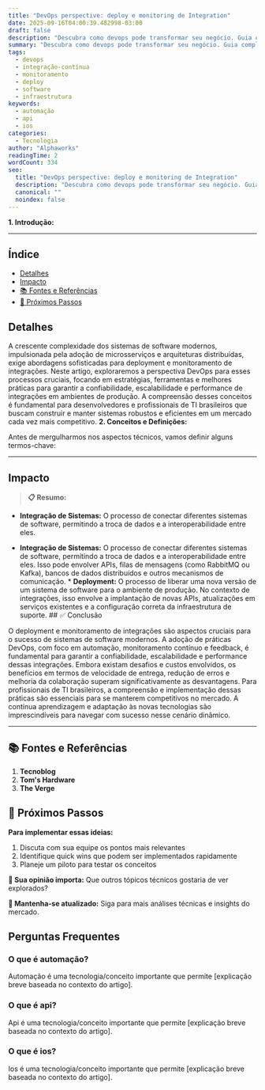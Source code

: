 ```yaml
---
title: "DevOps perspective: deploy e monitoring de Integration"
date: 2025-09-16T04:00:39.482998-03:00
draft: false
description: "Descubra como devops pode transformar seu negócio. Guia completo com dicas práticas e exemplos reais. Leia mais sobre devops e suas aplicações práticas."
summary: "Descubra como devops pode transformar seu negócio. Guia completo com dicas práticas e exemplos reais. Leia mais sobre devops e suas aplicações práticas."
tags:
  - devops
  - integração-contínua
  - monitoramento
  - deploy
  - software
  - infraestrutura
keywords:
  - automação
  - api
  - ios
categories:
  - Tecnologia
author: "Alphaworks"
readingTime: 2
wordCount: 334
seo:
  title: "DevOps perspective: deploy e monitoring de Integration"
  description: "Descubra como devops pode transformar seu negócio. Guia completo com dicas práticas e exemplos reais. Leia mais sobre devops e suas aplicações práticas."
  canonical: ""
  noindex: false
---
```


**1. Introdução:**

---



## Índice

- [Detalhes](#detalhes)
- [Impacto](#impacto)
- [📚 Fontes e Referências](#📚-fontes-e-referências)
- [🚀 Próximos Passos](#🚀-próximos-passos)

## Detalhes

A crescente complexidade dos sistemas de software modernos, impulsionada pela adoção de microsserviços e arquiteturas distribuídas, exige abordagens sofisticadas para deployment e monitoramento de integrações. Neste artigo, exploraremos a perspectiva DevOps para esses processos cruciais, focando em estratégias, ferramentas e melhores práticas para garantir a confiabilidade, escalabilidade e performance de integrações em ambientes de produção. A compreensão desses conceitos é fundamental para desenvolvedores e profissionais de TI brasileiros que buscam construir e manter sistemas robustos e eficientes em um mercado cada vez mais competitivo. **2. Conceitos e Definições:**

Antes de mergulharmos nos aspectos técnicos, vamos definir alguns termos-chave:

---



## Impacto

> **📋 Resumo:** 
* **Integração de Sistemas:** O processo de conectar diferentes sistemas de software, permitindo a troca de dados e a interoperabilidade entre eles.

* **Integração de Sistemas:** O processo de conectar diferentes sistemas de software, permitindo a troca de dados e a interoperabilidade entre eles. Isso pode envolver APIs, filas de mensagens (como RabbitMQ ou Kafka), bancos de dados distribuídos e outros mecanismos de comunicação. * **Deployment:** O processo de liberar uma nova versão de um sistema de software para o ambiente de produção. No contexto de integrações, isso envolve a implantação de novas APIs, atualizações em serviços existentes e a configuração correta da infraestrutura de suporte. ## ✅ Conclusão

O deployment e monitoramento de integrações são aspectos cruciais para o sucesso de sistemas de software modernos. A adoção de práticas DevOps, com foco em automação, monitoramento contínuo e feedback, é fundamental para garantir a confiabilidade, escalabilidade e performance dessas integrações. Embora existam desafios e custos envolvidos, os benefícios em termos de velocidade de entrega, redução de erros e melhoria da colaboração superam significativamente as desvantagens. Para profissionais de TI brasileiros, a compreensão e implementação dessas práticas são essenciais para se manterem competitivos no mercado. A contínua aprendizagem e adaptação às novas tecnologias são imprescindíveis para navegar com sucesso nesse cenário dinâmico.

---

## 📚 Fontes e Referências

1. **Tecnoblog**
2. **Tom's Hardware**
3. **The Verge**

## 🚀 Próximos Passos

**Para implementar essas ideias:**
1. Discuta com sua equipe os pontos mais relevantes
2. Identifique quick wins que podem ser implementados rapidamente  
3. Planeje um piloto para testar os conceitos

**💭 Sua opinião importa:** Que outros tópicos técnicos gostaria de ver explorados?

**🔗 Mantenha-se atualizado:** Siga para mais análises técnicas e insights do mercado.


## Perguntas Frequentes

### O que é automação?

Automação é uma tecnologia/conceito importante que permite [explicação breve baseada no contexto do artigo].

### O que é api?

Api é uma tecnologia/conceito importante que permite [explicação breve baseada no contexto do artigo].

### O que é ios?

Ios é uma tecnologia/conceito importante que permite [explicação breve baseada no contexto do artigo].

